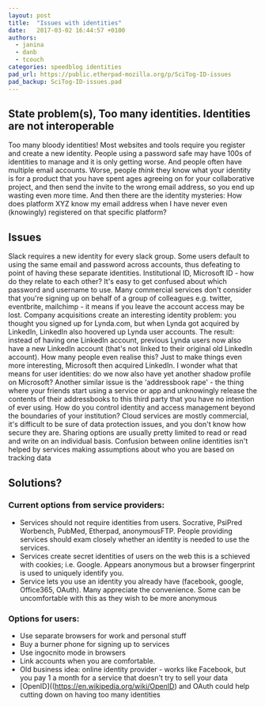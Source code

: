 ```yaml
---
layout: post
title:  "Issues with identities"
date:   2017-03-02 16:44:57 +0100
authors: 
  - janina
  - danb
  - tcouch
categories: speedblog identities
pad_url: https://public.etherpad-mozilla.org/p/SciTog-ID-issues
pad_backup: SciTog-ID-issues.pad
---
```


## State problem(s), Too many identities. Identities are not interoperable

Too many bloody identities! Most websites and tools require you register and
create a new identity. People using a password safe may have 100s of identities
to manage and it is only getting worse. And people often have multiple email
accounts. Worse, people *think* they know what your identity is for a product
that you have spent ages agreeing on for your collaborative project, and then
send the invite to the wrong email address, so you end up wasting even more
time. And then there are the identity mysteries: How does platform XYZ know my
email address when I have never even (knowingly) registered on that specific
platform?

## Issues

Slack requires a new identity for every slack group. Some users default to using
the same email and password across accounts, thus defeating to point of having
these separate identities. Institutional ID, Microsoft ID - how do they relate
to each other? It's easy to get confused about which password and username to
use. Many commercial services don't consider that you're signing up on behalf of
a group of colleagues e.g. twitter, eventbrite, mailchimp - it means if you
leave the account access may be lost. Company acquisitions create an interesting
identity problem: you thought you signed up for Lynda.com, but when Lynda got
acquired by LinkedIn, LinkedIn also hoovered up Lynda user accounts. The result:
instead of having one LinkedIn account, previous Lynda users now also have a new
LinkedIn account (that's not linked to their original old LinkedIn account). How
many people even realise this? Just to make things even more interesting,
Microsoft then acquired LinkedIn. I wonder what that means for user identities:
do we now also have yet another shadow profile on Microsoft? Another similar
issue is the 'addressbook rape' - the thing where your friends start using a
service or app and unknowingly release the contents of their addressbooks to
this third party that you have no intention of ever using. How do you control
identity and access management beyond the boundaries of your institution? Cloud
services are mostly commercial, it's difficult to be sure of data protection
issues, and you don't know how secure they are. Sharing options are usually
pretty limited to read or read and write on an individual basis. Confusion
between online identities isn't helped by services making assumptions about who
you are based on tracking data

## Solutions?
### Current options from service providers:
- Services should not require identities from users. Socrative, PsiPred Worbench, 
  PubMed, Etherpad, anonymousFTP. People providing services should exam closely 
  whether an identity is needed to use the services.
- Services create secret identities of users on the web this is a schieved with 
  cookies; i.e. Google. Appears anonymous but a browser fingerprint is used to 
  uniquely identify you. 
- Service lets you use an identity you already have (facebook, google, Office365,
  OAuth). Many appreciate the convenience. Some can be uncomfortable with this as 
  they wish to be more anonymous 

### Options for users:
- Use separate browsers for work and personal stuff
- Buy a burner phone for signing up to services
- Use ingocnito mode in browsers
- Link accounts when you are comfortable.
- Old business idea: online identity provider - works like Facebook, but you pay 1 a 
  month for a service that doesn't try to sell your data
- [OpenID]((https://en.wikipedia.org/wiki/OpenID)  and OAuth could help cutting down 
  on having too many identities
